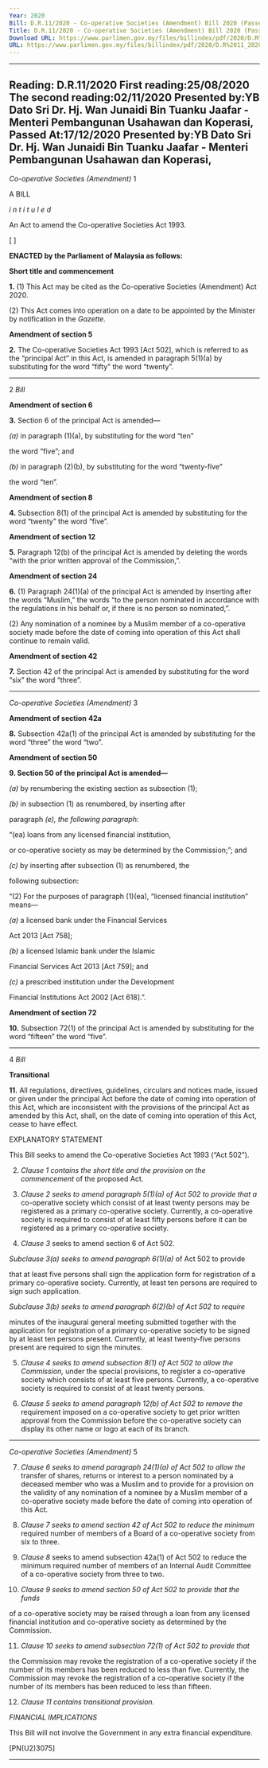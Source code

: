 ```yaml
---
Year: 2020
Bill: D.R.11/2020 - Co-operative Societies (Amendment) Bill 2020 (Passed)
Title: D.R.11/2020 - Co-operative Societies (Amendment) Bill 2020 (Passed)
Download URL: https://www.parlimen.gov.my/files/billindex/pdf/2020/D.R%2011_2020%20-%20eng.pdf
URL: https://www.parlimen.gov.my/files/billindex/pdf/2020/D.R%2011_2020%20-%20eng.pdf
---
```

---
Reading:
D.R.11/2020
First reading:25/08/2020
The second reading:02/11/2020
Presented by:YB Dato Sri Dr. Hj. Wan Junaidi Bin Tuanku Jaafar - Menteri Pembangunan Usahawan dan Koperasi,
Passed At:17/12/2020
Presented by:YB Dato Sri Dr. Hj. Wan Junaidi Bin Tuanku Jaafar - Menteri Pembangunan Usahawan dan Koperasi,
---

_Co-operative Societies (Amendment)_ 1

A BILL

_i n t i t u l e d_

An Act to amend the Co-operative Societies Act 1993.

[ ]

**ENACTED by the Parliament of Malaysia as follows:**

**Short title and commencement**

**1.** (1) This Act may be cited as the Co-operative Societies
(Amendment) Act 2020.

(2) This Act comes into operation on a date to be appointed
by the Minister by notification in the _Gazette._

**Amendment of section 5**

**2.** The Co-operative Societies Act 1993 [Act 502], which is
referred to as the “principal Act” in this Act, is amended in
paragraph 5(1)(a) by substituting for the word “fifty” the word
“twenty”.


-----

2 _Bill_

**Amendment of section 6**

**3.** Section 6 of the principal Act is amended—

_(a)_ in paragraph (1)(a), by substituting for the word “ten”

the word “five”; and

_(b)_ in paragraph (2)(b), by substituting for the word “twenty-five”

the word “ten”.

**Amendment of section 8**

**4.** Subsection 8(1) of the principal Act is amended by substituting
for the word “twenty” the word “five”.

**Amendment of section 12**

**5.** Paragraph 12(b) of the principal Act is amended by deleting
the words “with the prior written approval of the Commission,”.

**Amendment of section 24**

**6.** (1) Paragraph 24(1)(a) of the principal Act is amended by
inserting after the words “Muslim,” the words “to the person
nominated in accordance with the regulations in his behalf or, if
there is no person so nominated,”.

(2) Any nomination of a nominee by a Muslim member of a
co-operative society made before the date of coming into operation
of this Act shall continue to remain valid.

**Amendment of section 42**

**7.** Section 42 of the principal Act is amended by substituting for
the word “six” the word “three”.


-----

_Co-operative Societies (Amendment)_ 3

**Amendment of section** **42a**

**8.** Subsection 42a(1) of the principal Act is amended by substituting
for the word “three” the word “two”.

**Amendment of section 50**

**9. Section 50 of the principal Act is amended—**

_(a)_ by renumbering the existing section as subsection (1);

_(b)_ in subsection (1) as renumbered, by inserting after

paragraph _(e), the following paragraph:_

“(ea) loans from any licensed financial institution,

or co-operative society as may be determined
by the Commission;”; and

_(c)_ by inserting after subsection (1) as renumbered, the

following subsection:

“(2) For the purposes of paragraph (1)(ea), “licensed
financial institution” means—

_(a)_ a licensed bank under the Financial Services

Act 2013 [Act 758];

_(b)_ a licensed Islamic bank under the Islamic

Financial Services Act 2013 [Act 759]; and

_(c)_ a prescribed institution under the Development

Financial Institutions Act 2002 [Act 618].”.

**Amendment of section 72**

**10.** Subsection 72(1) of the principal Act is amended by substituting
for the word “fifteen” the word “five”.


-----

4 _Bill_

**Transitional**

**11.** All regulations, directives, guidelines, circulars and notices
made, issued or given under the principal Act before the date of
coming into operation of this Act, which are inconsistent with
the provisions of the principal Act as amended by this Act, shall,
on the date of coming into operation of this Act, cease to have
effect.

EXPLANATORY STATEMENT

This Bill seeks to amend the Co-operative Societies Act 1993 (“Act 502”).

2. _Clause 1 contains the short title and the provision on the commencement_
of the proposed Act.

3. _Clause 2 seeks to amend paragraph 5(1)(a) of Act 502 to provide that a_
co-operative society which consist of at least twenty persons may be registered
as a primary co-operative society. Currently, a co-operative society is required
to consist of at least fifty persons before it can be registered as a primary
co-operative society.

4. _Clause 3_ seeks to amend section 6 of Act 502.

_Subclause 3(a) seeks to amend paragraph 6(1)(a)_ of Act 502 to provide

that at least five persons shall sign the application form for registration of a
primary co-operative society. Currently, at least ten persons are required to
sign such application.

_Subclause 3(b) seeks to amend paragraph 6(2)(b) of Act 502 to require_

minutes of the inaugural general meeting submitted together with the application
for registration of a primary co-operative society to be signed by at least ten
persons present. Currently, at least twenty-five persons present are required
to sign the minutes.

5. _Clause 4 seeks to amend subsection 8(1) of Act 502 to allow the Commission,_
under the special provisions, to register a co-operative society which consists
of at least five persons. Currently, a co-operative society is required to consist
of at least twenty persons.

6. _Clause 5 seeks to amend paragraph 12(b) of Act 502 to remove the_
requirement imposed on a co-operative society to get prior written approval
from the Commission before the co-operative society can display its other
name or logo at each of its branch.


-----

_Co-operative Societies (Amendment)_ 5

7. _Clause 6 seeks to amend paragraph 24(1)(a) of Act 502 to allow the_
transfer of shares, returns or interest to a person nominated by a deceased
member who was a Muslim and to provide for a provision on the validity of
any nomination of a nominee by a Muslim member of a co-operative society
made before the date of coming into operation of this Act.

8. _Clause 7 seeks to amend section 42 of Act 502 to reduce the minimum_
required number of members of a Board of a co-operative society from six
to three.

9. _Clause 8_ seeks to amend subsection 42a(1) of Act 502 to reduce the
minimum required number of members of an Internal Audit Committee of a
co-operative society from three to two.

10. _Clause 9 seeks to amend section 50 of Act 502 to provide that the funds_

of a co-operative society may be raised through a loan from any licensed
financial institution and co-operative society as determined by the Commission.

11. _Clause 10 seeks to amend subsection 72(1) of Act 502 to provide that_

the Commission may revoke the registration of a co-operative society if the
number of its members has been reduced to less than five. Currently, the
Commission may revoke the registration of a co-operative society if the number
of its members has been reduced to less than fifteen.

12. _Clause 11 contains transitional provision._

_FINANCIAL IMPLICATIONS_

This Bill will not involve the Government in any extra financial expenditure.

[PN(U2)3075]


-----

